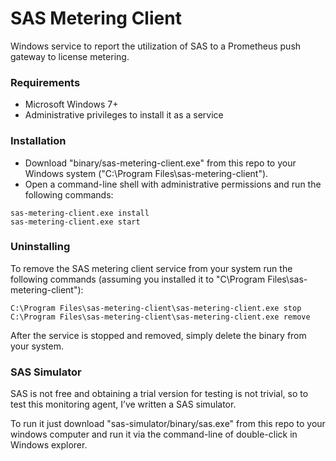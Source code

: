 # SAS Metering Client

Windows service to report the utilization of SAS to a Prometheus push gateway to license metering.

### Requirements

- Microsoft Windows 7+
- Administrative privileges to install it as a service

### Installation

- Download "binary/sas-metering-client.exe" from this repo to your Windows system ("C:\Program Files\sas-metering-client\").
- Open a command-line shell with administrative permissions and run the following commands:


```
sas-metering-client.exe install
sas-metering-client.exe start
```

### Uninstalling

To remove the SAS metering client service from your system run the following commands (assuming you installed it to "C\Program Files\sas-metering-client"):

```
C:\Program Files\sas-metering-client\sas-metering-client.exe stop
C:\Program Files\sas-metering-client\sas-metering-client.exe remove
```

After the service is stopped and removed, simply delete the binary from your system.


### SAS Simulator

SAS is not free and obtaining a trial version for testing is not trivial, so to test this monitoring agent, I’ve written a SAS simulator. 

To run it just download "sas-simulator/binary/sas.exe" from this repo to your windows computer and run it via the command-line of double-click in Windows explorer.
